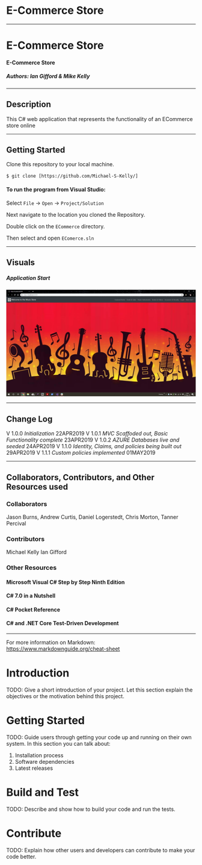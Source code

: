 # E-Commerce Store

------------------------------

# E-Commerce Store
#### E-Commerce Store
##### *Authors: Ian Gifford & Mike Kelly*

------------------------------

## Description
This C# web application that represents the functionality of an ECommerce store online

------------------------------

## Getting Started
Clone this repository to your local machine.
```
$ git clone [https://github.com/Michael-S-Kelly/]
```
#### To run the program from Visual Studio:
Select ```File``` -> ```Open``` -> ```Project/Solution```

Next navigate to the location you cloned the Repository.

Double click on the ``` ECommerce ``` directory.

Then select and open ``` EComerce.sln ```

------------------------------

## Visuals


##### Application Start
![Image 1](/Assets/Splash.png)


------------------------------

## Change Log
V 1.0.0 *Initialization* 22APR2019
V 1.0.1 *MVC Scaffoded out, Basic Functionality complete* 23APR2019
V 1.0.2 *AZURE Databases live and seeded* 24APR2019
V 1.1.0 *Identity, Claims, and policies being built out* 29APR2019
V 1.1.1 *Custom policies implemented* 01MAY2019

------------------------------
## Collaborators, Contributors, and Other Resources used

### Collaborators
Jason Burns, Andrew Curtis, Daniel Logerstedt, Chris Morton, Tanner Percival
### Contributors
Michael Kelly
Ian Gifford


### Other Resources
#### Microsoft Visual C# Step by Step Ninth Edition
#### C# 7.0 in a Nutshell
#### C# Pocket Reference
#### C# and .NET Core Test-Driven Development

------------------------------
For more information on Markdown: https://www.markdownguide.org/cheat-sheet

# Introduction 
TODO: Give a short introduction of your project. Let this section explain the objectives or the motivation behind this project. 

# Getting Started
TODO: Guide users through getting your code up and running on their own system. In this section you can talk about:
1.	Installation process
2.	Software dependencies
3.	Latest releases

# Build and Test
TODO: Describe and show how to build your code and run the tests. 

# Contribute
TODO: Explain how other users and developers can contribute to make your code better. 

